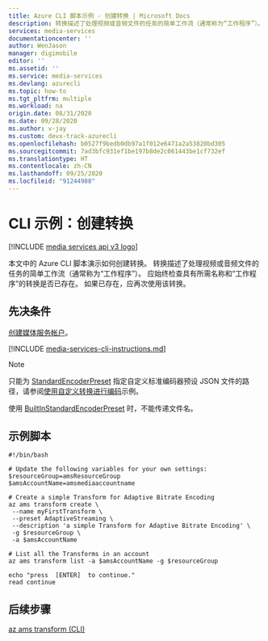 ```yaml
---
title: Azure CLI 脚本示例 - 创建转换 | Microsoft Docs
description: 转换描述了处理视频或音频文件的任务的简单工作流（通常称为“工作程序”）。 本文中的 Azure CLI 脚本演示如何创建转换。
services: media-services
documentationcenter: ''
author: WenJason
manager: digimobile
editor: ''
ms.assetid: ''
ms.service: media-services
ms.devlang: azurecli
ms.topic: how-to
ms.tgt_pltfrm: multiple
ms.workload: na
origin.date: 08/31/2020
ms.date: 09/28/2020
ms.author: v-jay
ms.custom: devx-track-azurecli
ms.openlocfilehash: b0527f9bedb0db97a1f012e6471a2a53820bd305
ms.sourcegitcommit: 7ad3bfc931ef1be197b8de2c061443be1cf732ef
ms.translationtype: HT
ms.contentlocale: zh-CN
ms.lasthandoff: 09/25/2020
ms.locfileid: "91244988"
---
```

# <a name="cli-example-create-a-transform"></a>CLI 示例：创建转换

[!INCLUDE [media services api v3 logo](./includes/v3-hr.md)]

本文中的 Azure CLI 脚本演示如何创建转换。 转换描述了处理视频或音频文件的任务的简单工作流（通常称为“工作程序”）。 应始终检查具有所需名称和“工作程序”的转换是否已存在。 如果已存在，应再次使用该转换。

## <a name="prerequisites"></a>先决条件 

[创建媒体服务帐户](./create-account-howto.md)。

[!INCLUDE [media-services-cli-instructions.md](../../../includes/media-services-cli-instructions.md)]

> [!NOTE]
> 只能为 [StandardEncoderPreset](https://docs.microsoft.com/rest/api/media/transforms/createorupdate#standardencoderpreset) 指定自定义标准编码器预设 JSON 文件的路径，请参阅[使用自定义转换进行编码](custom-preset-cli-howto.md)示例。
>
> 使用 [BuiltInStandardEncoderPreset](https://docs.microsoft.com/rest/api/media/transforms/createorupdate#builtinstandardencoderpreset) 时，不能传递文件名。

## <a name="example-script"></a>示例脚本

```cli
#!/bin/bash

# Update the following variables for your own settings:
$resourceGroup=amsResourceGroup
$amsAccountName=amsmediaaccountname

# Create a simple Transform for Adaptive Bitrate Encoding
az ams transform create \
 --name myFirstTransform \
 --preset AdaptiveStreaming \
 --description 'a simple Transform for Adaptive Bitrate Encoding' \
 -g $resourceGroup \
 -a $amsAccountName

# List all the Transforms in an account
az ams transform list -a $amsAccountName -g $resourceGroup

echo "press  [ENTER]  to continue."
read continue
```

## <a name="next-steps"></a>后续步骤

[az ams transform (CLI)](https://docs.microsoft.com/cli/azure/ams/transform?view=azure-cli-latest)
